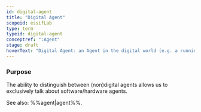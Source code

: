 ```yaml
---
id: digital-agent
title: "Digital Agent"
scopeid: essifLab
type: term
typeid: digital-agent
conceptref: ":Agent"
stage: draft
hoverText: "Digital Agent: an Agent in the digital world (e.g. a running app, or a web-server that is executing an Action for a specific Party (its Principal))."
---
```


### Purpose
The ability to distinguish between (non)digital agents allows us to exclusively talk about software/hardware agents.

See also: %%agent|agent%%.